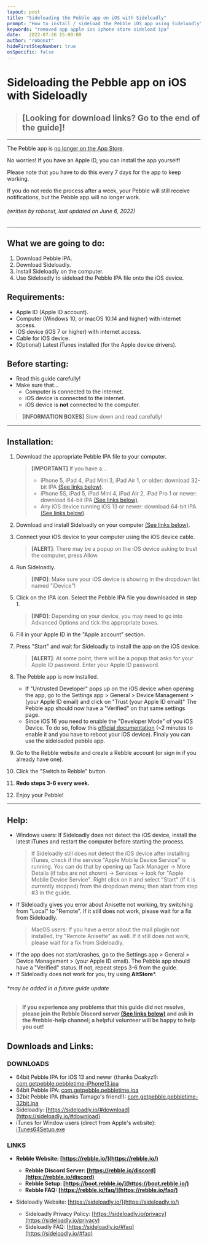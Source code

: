 ```yaml
---
layout: post
title: "Sideloading the Pebble app on iOS with Sideloadly"
prompt: "How to install / sideload the Pebble iOS app using Sideloadly"
keywords: "removed app apple ios iphone store sideload ipa"
date:   2022-07-26 15:00:00
author: "robonxt"
hideFirstStepNumber: true
osSpecific: false
---
```


<h1 id="header">
Sideloading the Pebble app on iOS with Sideloadly
</h1>

>## [Looking for download links? Go to the end of the guide]!

---
The Pebble app is [no longer on the App Store](/ios-app-unavailable).

No worries! If you have an Apple ID, you can install the app yourself! 

Please note that you have to do this every 7 days for the app to keep working.

If you do not redo the process after a week, your Pebble will still receive notifications, but the Pebble app will no longer work.

###### *(written by robonxt, last updated on June 6, 2022)*
---

<h2 id="what-we-do">
What we are going to do:
</h2>

1. Download Pebble IPA.
2. Download Sideloadly.
3. Install Sideloadly on the computer.
4. Use Sideloadly to sideload the Pebble IPA file onto the iOS device.

<h2 id="requirements">
Requirements:
</h2>

- Apple ID (Apple ID account).
- Computer (Windows 10, or macOS 10.14 and higher) with internet access.
- iOS device (iOS 7 or higher) with internet access.
- Cable for iOS device.
- (Optional) Latest iTunes installed (for the Apple device drivers).

<h2 id="before-starting">
Before starting:
</h2>

- Read this guide carefully!
- Make sure that...
    - Computer is connected to the internet.
    - iOS device is connected to the internet.
    - iOS device is **not** connected to the computer.

> **[INFORMATION BOXES]** Slow down and read carefully!

---

<h2 id="install">
Installation:
</h2>

1. Download the appropriate Pebble IPA file to your computer.
    > **[IMPORTANT]** If you have a...
    >   * iPhone 5, iPad 4, iPad Mini 3, iPad Air 1, or older: download 32-bit IPA [(See links below)](#downloads).
    >   * iPhone 5S, iPad 5, iPad Mini 4, iPad Air 2, iPad Pro 1 or newer: download 64-bit IPA [(See links below)](#downloads).
    >   * Any iOS device running iOS 13 or newer: download 64-bit IPA [(See links below)](#downloads).
2. Download and install Sideloadly on your computer [(See links below)](#downloads).

3. Connect your iOS device to your computer using the iOS device cable. 
    > **[ALERT]**: There may be a popup on the iOS device asking to trust the computer, press Allow.
5. Run Sideloadly. 
	> **[INFO]**: Make sure your iOS device is showing in the dropdown list named "iDevice"!
6. Click on the IPA icon. Select the Pebble IPA file you downloaded in step 1.
    > **[INFO]**: Depending on your device, you may need to go into Advanced Options and tick the appropriate boxes.
7. Fill in your Apple ID in the "Apple account" section.
8. Press "Start" and wait for Sideloadly to install the app on the iOS device.
    > **[ALERT]**: At some point, there will be a popup that asks for your Apple ID password. Enter your Apple ID password.
9. The Pebble app is now installed.
    - If "Untrusted Developer" pops up on the iOS device when opening the app, go to the Settings app > General > Device Management > (your Apple ID email) and click on  "Trust (your Apple ID email)" The Pebble app should now have a "Verified" on that same settings page.
    - Since iOS 16 you need to enable the "Developer Mode" of you iOS Device. To do so, follow this [official documentation](https://developer.apple.com/documentation/xcode/enabling-developer-mode-on-a-device/) (~2 minutes to enable it and you have to reboot your iOS device).
    Finaly you can use the sideloaded pebble app. 
10. Go to the Rebble website and create a Rebble account (or sign in if you already have one).
11. Click the "Switch to Rebble" button.
12. **Redo steps 3-6 every week.**
13. Enjoy your Pebble!

---

<h2 id="help">
Help:
</h2>

- Windows users: If Sideloadly does not detect the iOS device, install the latest iTunes and restart the computer before starting the process.
    > If Sideloadly still does not detect the iOS device after installing iTunes, check if the service "Apple Mobile Device Service" is running. You can do that by opening up Task Manager -> More Details (if tabs are not shown) -> Services -> look for "Apple Mobile Device Service". Right click on it and select "Start" (if it is currently stopped) from the dropdown menu; then start from step #3 in the guide.
- If Sideloadly gives you error about Anisette not working, try switching from "Local" to "Remote". If it still does not work, please wait for a fix from Sideloadly.
	> MacOS users: If you have a error about the mail plugin not installed, try "Remote Anisette" as well. If it still does not work, please wait for a fix from Sideloadly.
- If the app does not start/crashes, go to the Settings app > General > Device Management > (your Apple ID email). The Pebble app should have a "Verified" status. If not, repeat steps 3-6 from the guide.
- If Sideloadly does not work for you, try using **AltStore***.

###### **may be added in a future guide update*

>#### If you experience any problems that this guide did not resolve, please join the Rebble Discord server [(See links below)](#links) and ask in the **#rebble-help** channel; a helpful volunteer will be happy to help you out!

<h2 id="downloads-links">
Downloads and Links:
</h2>

<h3 id="downloads">
DOWNLOADS
</h3>

- 64bit Pebble IPA for iOS 13 and newer (thanks Doakyz!): [com.getpebble.pebbletime-iPhone13.ipa](https://cdn.discordapp.com/attachments/461686541027377152/939035930138923008/com.getpebble.pebbletime-iPhone13.ipa)
- 64bit Pebble IPA: [com.getpebble.pebbletime.ipa](https://binaries.rebble.io/ipas/com.getpebble.pebbletime.ipa)
- 32bit Pebble IPA (thanks Tamago's friend!): [com.getpebble.pebbletime-32bit.ipa](https://binaries.rebble.io/ipas/com.getpebble.pebbletime-32bit.ipa)
- Sideloadly: [https://sideloadly.io/#download](https://sideloadly.io/#download)
- iTunes for Window users (direct from Apple's website): [iTunes64Setup.exe](https://www.apple.com/itunes/download/win64)

<h3 id="links">
LINKS
</h3>

- **Rebble Website: [https://rebble.io/](https://rebble.io/)**
    - **Rebble Discord Server: [https://rebble.io/discord](https://rebble.io/discord)**
    - **Rebble Setup: [https://boot.rebble.io/](https://boot.rebble.io/)**
    - **Rebble FAQ: [https://rebble.io/faq/](https://rebble.io/faq/)**
	
- Sideloadly Website: [https://sideloadly.io/](https://sideloadly.io/)
    - Sideloadly Privacy Policy: [https://sideloadly.io/privacy](https://sideloadly.io/privacy)
    - Sideloadly FAQ: [https://sideloadly.io/#faq](https://sideloadly.io/#faq)

